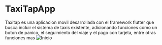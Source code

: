 # TaxiTapApp
Taxitap es una aplicacion movil desarrollada con el framework flutter que busca incluir el sistema de taxis existente, adicionando funciones como un boton de panico, el seguimiento del viaje y el pago con tarjeta, entre otras funciones mas 
![Inicio](msg-90747011-6634.jpg)
